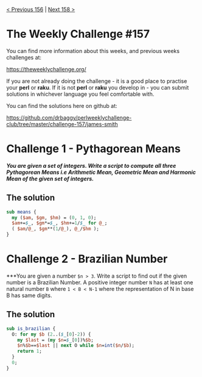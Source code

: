 [< Previous 156](https://github.com/drbaggy/perlweeklychallenge-club/tree/master/challenge-156/james-smith) |
[Next 158 >](https://github.com/drbaggy/perlweeklychallenge-club/tree/master/challenge-158/james-smith)
# The Weekly Challenge #157

You can find more information about this weeks, and previous weeks challenges at:

  https://theweeklychallenge.org/

If you are not already doing the challenge - it is a good place to practise your
**perl** or **raku**. If it is not **perl** or **raku** you develop in - you can
submit solutions in whichever language you feel comfortable with.

You can find the solutions here on github at:

https://github.com/drbaggy/perlweeklychallenge-club/tree/master/challenge-157/james-smith

# Challenge 1 - Pythagorean Means

***You are given a set of integers. Write a script to compute all three Pythagorean Means i.e Arithmetic Mean, Geometric Mean and Harmonic Mean of the given set of integers.***

## The solution

```perl
sub means {
  my ($am, $gm, $hm) = (0, 1, 0);
  $am+=$_, $gm*=$_, $hm+=1/$_ for @_;
  ( $am/@_, $gm**(1/@_), @_/$hm );
}
```

# Challenge 2 - Brazilian Number

***You are given a number `$n > 3`. Write a script to find out if the given number is a Brazilian Number. A positive integer number `N` has at least one natural number `B` where `1 < B < N-1` where the representation of N in base B has same digits.

## The solution

```perl
sub is_brazilian {
  O: for my $b (2..($_[0]-2)) {
    my $last = (my $n=$_[0])%$b;
    $n%$b==$last || next O while $n=int($n/$b);
    return 1;
  }
  0;
}
```
